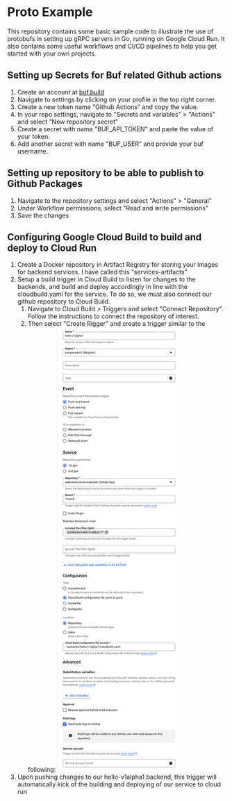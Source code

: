 # Proto Example
This repository contains some basic sample code to illustrate the use of protobufs in setting up gRPC servers in Go, 
running on Google Cloud Run. It also contains some useful workflows and CI/CD pipelines to help you get started with
your own projects.

## Setting up Secrets for Buf related Github actions
1. Create an account at [buf.build](https://buf.build)
2. Navigate to settings by clicking on your profile in the top right corner.
3. Create a new token name "Github Actions" and copy the value.
4. In your repo settings, navigate to "Secrets and variables" > "Actions" and select "New repository secret"
5. Create a secret with name "BUF_API_TOKEN" and paste the value of your token.
6. Add another secret with name "BUF_USER" and provide your buf username.

## Setting up repository to be able to publish to Github Packages
1. Navigate to the repository settings and select "Actions" > "General"
2. Under Workflow permissions, select "Read and write permissions"
3. Save the changes

## Configuring Google Cloud Build to build and deploy to Cloud Run
1. Create a Docker repository in Artifact Registry for storing your images for backend services. I have
called this "services-artifacts"
2. Setup a build trigger in Cloud Build to listen for changes to the backends, and build and deploy accordingly
in line with the cloudbuild.yaml for the service. To do so, we must also connect our github repository to Cloud Build.
   1. Navigate to Cloud Build > Triggers and select "Connect Repository". Follow the instructions to connect the repository of interest.
   2. Then select "Create Rigger" and create a trigger similar to the following:
![img.png](img.png)
3. Upon pushing changes to our hello-v1alpha1 backend, this trigger will automatically kick of the building and deploying of our service to cloud run